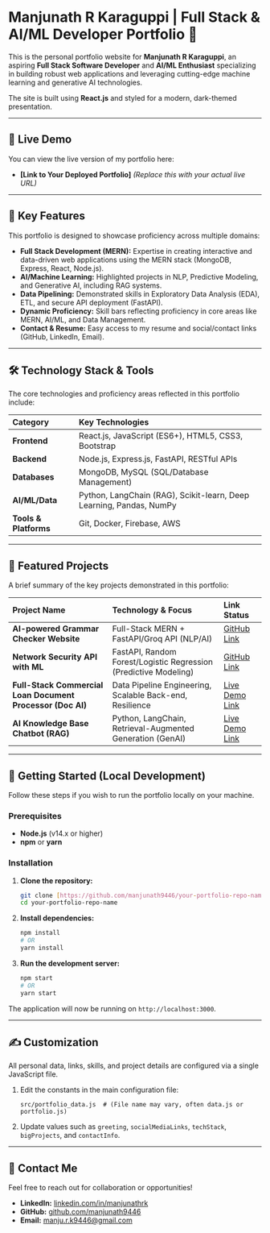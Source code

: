# Manjunath R Karaguppi | Full Stack & AI/ML Developer Portfolio 🚀

This is the personal portfolio website for **Manjunath R Karaguppi**, an aspiring **Full Stack Software Developer** and **AI/ML Enthusiast** specializing in building robust web applications and leveraging cutting-edge machine learning and generative AI technologies.

The site is built using **React.js** and styled for a modern, dark-themed presentation.

***

## 🔗 Live Demo

You can view the live version of my portfolio here:

* **[Link to Your Deployed Portfolio]** *(Replace this with your actual live URL)*

***

## 🌟 Key Features

This portfolio is designed to showcase proficiency across multiple domains:

* **Full Stack Development (MERN):** Expertise in creating interactive and data-driven web applications using the MERN stack (MongoDB, Express, React, Node.js).
* **AI/Machine Learning:** Highlighted projects in NLP, Predictive Modeling, and Generative AI, including RAG systems.
* **Data Pipelining:** Demonstrated skills in Exploratory Data Analysis (EDA), ETL, and secure API deployment (FastAPI).
* **Dynamic Proficiency:** Skill bars reflecting proficiency in core areas like MERN, AI/ML, and Data Management.
* **Contact & Resume:** Easy access to my resume and social/contact links (GitHub, LinkedIn, Email).

***

## 🛠️ Technology Stack & Tools

The core technologies and proficiency areas reflected in this portfolio include:

| Category | Key Technologies |
| :--- | :--- |
| **Frontend** | React.js, JavaScript (ES6+), HTML5, CSS3, Bootstrap |
| **Backend** | Node.js, Express.js, FastAPI, RESTful APIs |
| **Databases** | MongoDB, MySQL (SQL/Database Management) |
| **AI/ML/Data** | Python, LangChain (RAG), Scikit-learn, Deep Learning, Pandas, NumPy |
| **Tools & Platforms** | Git, Docker, Firebase, AWS |

***

## 💼 Featured Projects

A brief summary of the key projects demonstrated in this portfolio:

| Project Name | Technology & Focus | Link Status |
| :--- | :--- | :--- |
| **AI-powered Grammar Checker Website** | Full-Stack MERN + FastAPI/Groq API (NLP/AI) | [GitHub Link](https://github.com/manjunath9446/grammer_checker) |
| **Network Security API with ML** | FastAPI, Random Forest/Logistic Regression (Predictive Modeling) | [GitHub Link](https://github.com/manjunath9446/ML_NetworkSecurity_project_original) |
| **Full-Stack Commercial Loan Document Processor (Doc AI)** | Data Pipeline Engineering, Scalable Back-end, Resilience | [Live Demo Link](https://doc-ai-1-i9ug.onrender.com) |
| **AI Knowledge Base Chatbot (RAG)** | Python, LangChain, Retrieval-Augmented Generation (GenAI) | [Live Demo Link](https://rag-chatbot-2-xcn5.onrender.com) |

***

## 🚀 Getting Started (Local Development)

Follow these steps if you wish to run the portfolio locally on your machine.

### Prerequisites

* **Node.js** (v14.x or higher)
* **npm** or **yarn**

### Installation

1.  **Clone the repository:**
    ```bash
    git clone [https://github.com/manjunath9446/your-portfolio-repo-name.git](https://github.com/manjunath9446/your-portfolio-repo-name.git)
    cd your-portfolio-repo-name
    ```

2.  **Install dependencies:**
    ```bash
    npm install
    # OR
    yarn install
    ```

3.  **Run the development server:**
    ```bash
    npm start
    # OR
    yarn start
    ```

The application will now be running on `http://localhost:3000`.

***

## ✍️ Customization

All personal data, links, skills, and project details are configured via a single JavaScript file.

1.  Edit the constants in the main configuration file:
    ```
    src/portfolio_data.js  # (File name may vary, often data.js or portfolio.js)
    ```
2.  Update values such as `greeting`, `socialMediaLinks`, `techStack`, `bigProjects`, and `contactInfo`.

***

## 📧 Contact Me

Feel free to reach out for collaboration or opportunities!

* **LinkedIn:** [linkedin.com/in/manjunathrk](https://www.linkedin.com/in/manjunathkaraguppi/)
* **GitHub:** [github.com/manjunath9446](https://github.com/manjunath9446)
* **Email:** manju.r.k9446@gmail.com